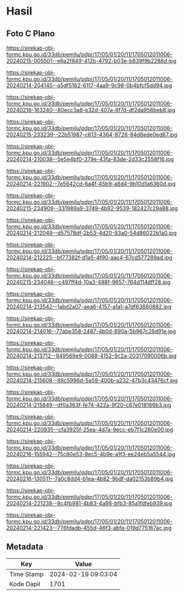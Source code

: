 # Hasil

## Foto C Plano

https://sirekap-obj-formc.kpu.go.id/33db/pemilu/pdpr/17/05/01/20/11/1705012011006-20240215-005501--e6a2f849-412b-4792-b03e-b839f9b2288d.jpg

https://sirekap-obj-formc.kpu.go.id/33db/pemilu/pdpr/17/05/01/20/11/1705012011006-20240214-204145--a5df5162-6117-4aa9-9c98-0b4bfcf5dd94.jpg

https://sirekap-obj-formc.kpu.go.id/33db/pemilu/pdpr/17/05/01/20/11/1705012011006-20240218-163240--80ecc3a8-e32d-407a-8f7d-df2da956beb8.jpg

https://sirekap-obj-formc.kpu.go.id/33db/pemilu/pdpr/17/05/01/20/11/1705012011006-20240215-233239--22b51987-c613-4364-8726-84d8ede0ed67.jpg

https://sirekap-obj-formc.kpu.go.id/33db/pemilu/pdpr/17/05/01/20/11/1705012011006-20240214-210038--5e5e4bf0-379e-43fa-83de-2d33c2558f16.jpg

https://sirekap-obj-formc.kpu.go.id/33db/pemilu/pdpr/17/05/01/20/11/1705012011006-20240214-221902--7e5642cd-6a4f-45b9-a8d4-9b10d1a6360d.jpg

https://sirekap-obj-formc.kpu.go.id/33db/pemilu/pdpr/17/05/01/20/11/1705012011006-20240215-234909--331989a9-3749-4b92-9539-182427c29a88.jpg

https://sirekap-obj-formc.kpu.go.id/33db/pemilu/pdpr/17/05/01/20/11/1705012011006-20240214-212049--d57578df-2b53-4d20-93a0-54d86022b1a0.jpg

https://sirekap-obj-formc.kpu.go.id/33db/pemilu/pdpr/17/05/01/20/11/1705012011006-20240214-212225--bf77382f-d1a5-4f90-aac4-67cd577289ad.jpg

https://sirekap-obj-formc.kpu.go.id/33db/pemilu/pdpr/17/05/01/20/11/1705012011006-20240215-234046--c497ff4d-10a3-488f-9657-764d114dff28.jpg

https://sirekap-obj-formc.kpu.go.id/33db/pemilu/pdpr/17/05/01/20/11/1705012011006-20240214-213542--1abd2a07-aea6-4157-a1a1-a7df63660882.jpg

https://sirekap-obj-formc.kpu.go.id/33db/pemilu/pdpr/17/05/01/20/11/1705012011006-20240214-214016--77abe358-2487-4b0d-890a-5b967c26d91e.jpg

https://sirekap-obj-formc.kpu.go.id/33db/pemilu/pdpr/17/05/01/20/11/1705012011006-20240214-213712--949569e9-0088-4152-9c2a-20317090006b.jpg

https://sirekap-obj-formc.kpu.go.id/33db/pemilu/pdpr/17/05/01/20/11/1705012011006-20240214-215608--88c5996d-5a59-400b-a232-47b3c43476cf.jpg

https://sirekap-obj-formc.kpu.go.id/33db/pemilu/pdpr/17/05/01/20/11/1705012011006-20240214-215849--df0a363f-fe74-422a-9f20-c67e018166b3.jpg

https://sirekap-obj-formc.kpu.go.id/33db/pemilu/pdpr/17/05/01/20/11/1705012011006-20240214-220935--cfa3925f-25ea-4d7a-9ecc-eb7f1c260e00.jpg

https://sirekap-obj-formc.kpu.go.id/33db/pemilu/pdpr/17/05/01/20/11/1705012011006-20240216-155942--75c80e53-9ec5-4b9e-a1f3-ee24eb5a5544.jpg

https://sirekap-obj-formc.kpu.go.id/33db/pemilu/pdpr/17/05/01/20/11/1705012011006-20240216-130511--7a0c8dd4-b1ea-4b82-9bdf-da02153b89b4.jpg

https://sirekap-obj-formc.kpu.go.id/33db/pemilu/pdpr/17/05/01/20/11/1705012011006-20240214-221238--8c4fb981-4b83-4a98-bfb3-85a1fdfeb939.jpg

https://sirekap-obj-formc.kpu.go.id/33db/pemilu/pdpr/17/05/01/20/11/1705012011006-20240214-221423--776fdadb-455d-46f3-abfa-019d775167ac.jpg


## Metadata

| Key        | Value               |
| ---------- | ------------------- |
| Time Stamp | 2024-02-19 09:03:04 |
| Kode Dapil | 1701                |



